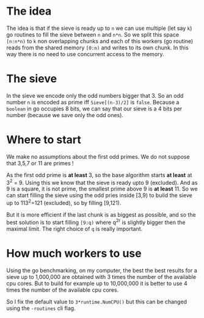 # The idea

The idea is that if the sieve is ready up to `n` we can use multiple (let say `k`) go routines to fill the sieve between `n` and `n*n`. So we split this space `[n:n*n)` to `k` non overlapping chunks and each of this workers (go routine) reads from the shared memory `[0:n)` and writes to its own chunk. In this way there is no need to use concurrent access to the memory.

# The sieve

In the sieve we encode only the odd numbers bigger that 3. So an odd number `n` is encoded as prime iff `Sieve[(n-3)/2]` is `false`. Because a `boolean` in go occupies 8 bits, we can say that our sieve is a 4 bits per number (because we save only the odd ones).

# Where to start

We make no assumptions about the first odd primes. We do not suppose that 3,5,7 or 11 are primes !

As the first odd prime is **at least** 3, so the base algorithm starts **at least** at 3<sup>2</sup> = 9. Using this we know that the sieve is ready upto 9 (excluded). And as 9 is a square, it is not prime, the smallest prime above 9 is **at least** 11. So we can start filling the sieve using the odd pries inside [3,9) to build the sieve up to 113<sup>2</sup>=121 (excluded), so by filling [9,121).

But it is more efficient if the last chunk is as biggest as possible, and so the best solution is to start filling `[9:q)` where q<sup>2r</sup> is slightly bigger then the maximal limit. The right choice of `q` is really important.

# How much workers to use

Using the go benchmarking, on my computer, the best the best results for a sieve up to 1,000,000 are obtained with 3 times the number of the available cpu cores. But to build for example up to 10,000,000 it is better to use 4 times the number of the available cpu cores.

So I fix the default value to `3*runtime.NumCPU()` but this can be changed using the `-routines` cli flag.

